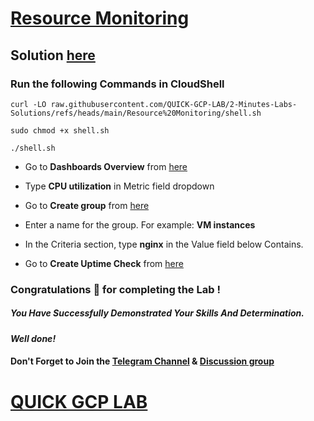 # [Resource Monitoring ](https://www.cloudskillsboost.google/games/5632/labs/36136)

## Solution [here]()

### Run the following Commands in CloudShell

```
curl -LO raw.githubusercontent.com/QUICK-GCP-LAB/2-Minutes-Labs-Solutions/refs/heads/main/Resource%20Monitoring/shell.sh

sudo chmod +x shell.sh

./shell.sh
```

* Go to **Dashboards Overview** from [here](https://console.cloud.google.com/monitoring/dashboards?)

* Type **CPU utilization** in Metric field dropdown

* Go to **Create group** from [here](https://console.cloud.google.com/monitoring/groups/create?)

* Enter a name for the group. For example: **VM instances**

* In the Criteria section, type **nginx** in the Value field below Contains.

* Go to **Create Uptime Check** from [here](https://console.cloud.google.com/monitoring/uptime/create?)

### Congratulations 🎉 for completing the Lab !

##### *You Have Successfully Demonstrated Your Skills And Determination.*

#### *Well done!*

#### Don't Forget to Join the [Telegram Channel](https://t.me/quickgcplab) & [Discussion group](https://t.me/quickgcplabchats)

# [QUICK GCP LAB](https://www.youtube.com/@quickgcplab)
